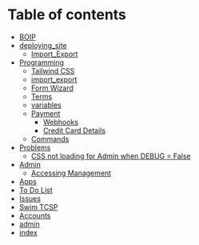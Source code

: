 # Table of contents

* [BOIP](README.md)
* [deploying\_site](<README (1).md>)
  * [Import\_Export](deploying\_site/import\_export.md)
* [Programming](<README (2).md>)
  * [Tailwind CSS](programming/tailwind-css.md)
  * [import\_export](programming/import\_export.md)
  * [Form Wizard](programming/readme.md)
  * [Terms](programming/terms.md)
  * [variables](programming/variables.md)
  * [Payment](programming/payment/README.md)
    * [Webhooks](programming/payment/order\_processing.md)
    * [Credit Card Details](programming/payment/credit-card-details.md)
  * [Commands](programming/commands.md)
* [Problems](problems/README.md)
  * [CSS not loading for Admin when DEBUG = False](problems/reverse-statix-etc-problems.md)
* [Admin](<README (1) (1).md>)
  * [Accessing Management](admin/accessing-management.md)
* [Apps](apps.md)
* [To Do List](to-do-list.md)
* [Issues](issues.md)
* [Swim TCSP](readme-1.md)
* [Accounts](accounts.md)
* [admin](admin-1.md)
* [index](index.md)
